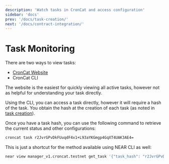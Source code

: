 ```yaml
---
description: 'Watch tasks in CronCat and access configuration'
sidebar: 'docs'
prev: '/docs/task-creation/'
next: '/docs/contract-integration/'
---
```


# Task Monitoring

There are two ways to view tasks:

* [CronCat Website](https://cron.cat/tasks)
* CronCat CLI

The website is the easiest for quickly viewing all active tasks, however not as helpful for understanding your task directly.

Using the CLI, you can access a task directly, however it will require a hash of the task. You obtain the hash at the creation of each task (as noted in [task creation](/docs/task-creation)).

Once you have a task hash, you can use the following command to retrieve the current status and other configurations:

```bash
croncat task r2JvrGPvDkFUuqdF4x1+L93aYKGmgp4GqXT4UAK3AE4=
```

This is just a shortcut for the method available using NEAR CLI as well:

```bash
near view manager_v1.croncat.testnet get_task '{"task_hash": "r2JvrGPvDkFUuqdF4x1+L93aYKGmgp4GqXT4UAK3AE4="}'
```
